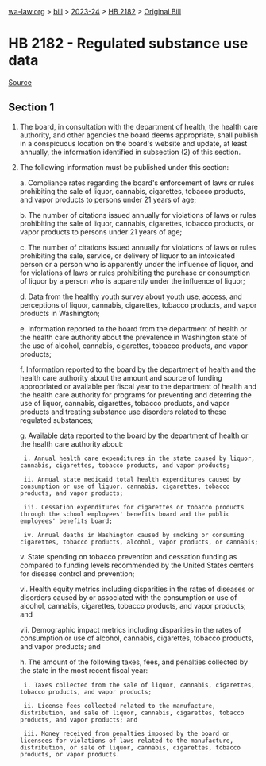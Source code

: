 [wa-law.org](/) > [bill](/bill/) > [2023-24](/bill/2023-24/) > [HB 2182](/bill/2023-24/hb/2182/) > [Original Bill](/bill/2023-24/hb/2182/1/)

# HB 2182 - Regulated substance use data

[Source](http://lawfilesext.leg.wa.gov/biennium/2023-24/Pdf/Bills/House%20Bills/2182.pdf)

## Section 1
1. The board, in consultation with the department of health, the health care authority, and other agencies the board deems appropriate, shall publish in a conspicuous location on the board's website and update, at least annually, the information identified in subsection (2) of this section.

2. The following information must be published under this section:

    a. Compliance rates regarding the board's enforcement of laws or rules prohibiting the sale of liquor, cannabis, cigarettes, tobacco products, and vapor products to persons under 21 years of age;

    b. The number of citations issued annually for violations of laws or rules prohibiting the sale of liquor, cannabis, cigarettes, tobacco products, or vapor products to persons under 21 years of age;

    c. The number of citations issued annually for violations of laws or rules prohibiting the sale, service, or delivery of liquor to an intoxicated person or a person who is apparently under the influence of liquor, and for violations of laws or rules prohibiting the purchase or consumption of liquor by a person who is apparently under the influence of liquor;

    d. Data from the healthy youth survey about youth use, access, and perceptions of liquor, cannabis, cigarettes, tobacco products, and vapor products in Washington;

    e. Information reported to the board from the department of health or the health care authority about the prevalence in Washington state of the use of alcohol, cannabis, cigarettes, tobacco products, and vapor products;

    f. Information reported to the board by the department of health and the health care authority about the amount and source of funding appropriated or available per fiscal year to the department of health and the health care authority for programs for preventing and deterring the use of liquor, cannabis, cigarettes, tobacco products, and vapor products and treating substance use disorders related to these regulated substances;

    g. Available data reported to the board by the department of health or the health care authority about:

        i. Annual health care expenditures in the state caused by liquor, cannabis, cigarettes, tobacco products, and vapor products;

        ii. Annual state medicaid total health expenditures caused by consumption or use of liquor, cannabis, cigarettes, tobacco products, and vapor products;

        iii. Cessation expenditures for cigarettes or tobacco products through the school employees' benefits board and the public employees' benefits board;

        iv. Annual deaths in Washington caused by smoking or consuming cigarettes, tobacco products, alcohol, vapor products, or cannabis;

    v. State spending on tobacco prevention and cessation funding as compared to funding levels recommended by the United States centers for disease control and prevention;

    vi. Health equity metrics including disparities in the rates of diseases or disorders caused by or associated with the consumption or use of alcohol, cannabis, cigarettes, tobacco products, and vapor products; and

    vii. Demographic impact metrics including disparities in the rates of consumption or use of alcohol, cannabis, cigarettes, tobacco products, and vapor products; and

    h. The amount of the following taxes, fees, and penalties collected by the state in the most recent fiscal year:

        i. Taxes collected from the sale of liquor, cannabis, cigarettes, tobacco products, and vapor products;

        ii. License fees collected related to the manufacture, distribution, and sale of liquor, cannabis, cigarettes, tobacco products, and vapor products; and

        iii. Money received from penalties imposed by the board on licensees for violations of laws related to the manufacture, distribution, or sale of liquor, cannabis, cigarettes, tobacco products, or vapor products.

